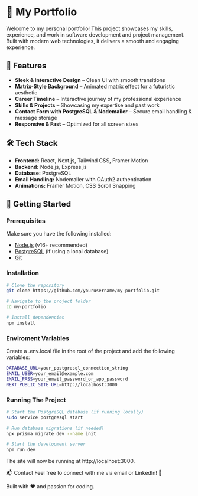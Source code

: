 # 🚀 My Portfolio

Welcome to my personal portfolio! This project showcases my skills, experience, and work in software development and project management. Built with modern web technologies, it delivers a smooth and engaging experience.

## 🌟 Features

- **Sleek & Interactive Design** – Clean UI with smooth transitions  
- **Matrix-Style Background** – Animated matrix effect for a futuristic aesthetic  
- **Career Timeline** – Interactive journey of my professional experience  
- **Skills & Projects** – Showcasing my expertise and past work  
- **Contact Form with PostgreSQL & Nodemailer** – Secure email handling & message storage  
- **Responsive & Fast** – Optimized for all screen sizes  

## 🛠 Tech Stack

- **Frontend:** React, Next.js, Tailwind CSS, Framer Motion  
- **Backend:** Node.js, Express.js  
- **Database:** PostgreSQL  
- **Email Handling:** Nodemailer with OAuth2 authentication  
- **Animations:** Framer Motion, CSS Scroll Snapping  

## 🚀 Getting Started

### Prerequisites  
Make sure you have the following installed:  
- [Node.js](https://nodejs.org/) (v16+ recommended)  
- [PostgreSQL](https://www.postgresql.org/) (if using a local database)  
- [Git](https://git-scm.com/)  

### Installation  

```bash
# Clone the repository
git clone https://github.com/yourusername/my-portfolio.git

# Navigate to the project folder
cd my-portfolio

# Install dependencies
npm install


``` 

### Enviroment Variables
Create a .env.local file in the root of the project and add the following variables:

```bash 
DATABASE_URL=your_postgresql_connection_string
EMAIL_USER=your_email@example.com
EMAIL_PASS=your_email_password_or_app_password
NEXT_PUBLIC_SITE_URL=http://localhost:3000
```

### Running The Project 
```bash
# Start the PostgreSQL database (if running locally)
sudo service postgresql start

# Run database migrations (if needed)
npx prisma migrate dev --name init

# Start the development server
npm run dev

```

The site will now be running at http://localhost:3000.

📬 Contact
Feel free to connect with me via email or LinkedIn! 🚀

Built with ❤️ and passion for coding.
